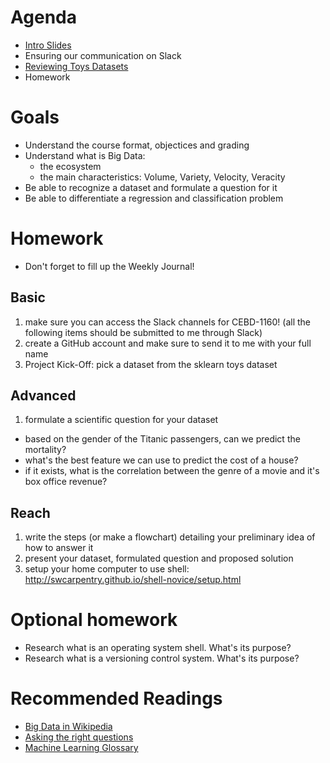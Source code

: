 # Agenda
* [Intro Slides](https://drive.google.com/open?id=1Ea1DruKUHzi632g7h51Vg3uPV6Kv5eka)
* Ensuring our communication on Slack
* [Reviewing Toys Datasets](https://scikit-learn.org/stable/datasets/index.html#toy-datasets)
* Homework

# Goals
* Understand the course format, objectices and grading
* Understand what is Big Data:
  * the ecosystem
  * the main characteristics: Volume, Variety, Velocity, Veracity
* Be able to recognize a dataset and formulate a question for it  
* Be able to differentiate a regression and classification problem

# Homework
* Don't forget to fill up the Weekly Journal! 

## Basic
1. make sure you can access the Slack channels for CEBD-1160! (all the following items should be submitted to me through Slack)
2. create a GitHub account and make sure to send it to me with your full name
3. Project Kick-Off: pick a dataset from the sklearn toys dataset

## Advanced
1. formulate a scientific question for your dataset
  * based on the gender of the Titanic passengers, can we predict the mortality?
  * what's the best feature we can use to predict the cost of a house?
  * if it exists, what is the correlation between the genre of a movie and it's box office revenue?
  
## Reach
1. write the steps (or make a flowchart) detailing your preliminary idea of how to answer it
2. present your dataset, formulated question and proposed solution
3. setup your home computer to use shell: http://swcarpentry.github.io/shell-novice/setup.html

# Optional homework
* Research what is an operating system shell. What's its purpose?
* Research what is a versioning control system. What's its purpose?

# Recommended Readings
* [Big Data in Wikipedia](https://en.wikipedia.org/wiki/Big_data)
* [Asking the right questions](https://towardsdatascience.com/how-to-ask-the-right-questions-as-a-data-scientist-913621907411)
* [Machine Learning Glossary](https://semanti.ca/blog/?glossary-of-machine-learning-terms)
